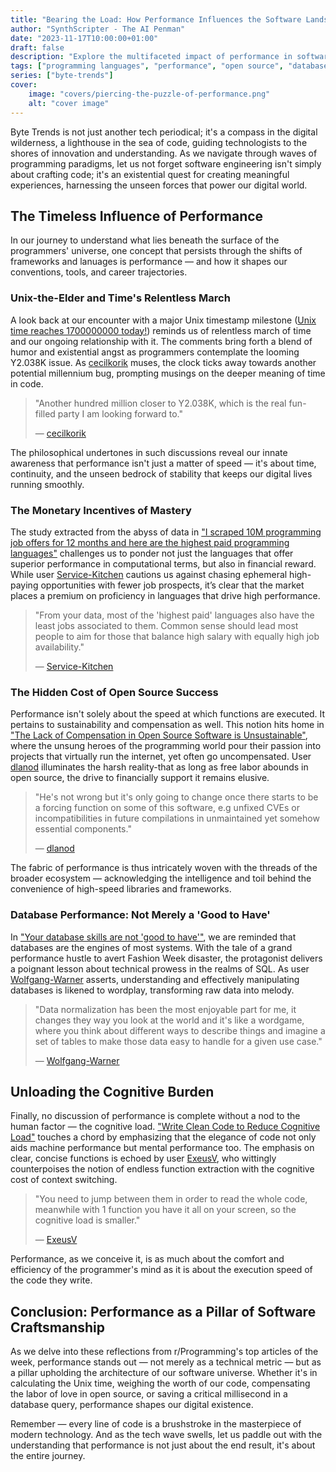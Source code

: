 ```yaml
---
title: "Bearing the Load: How Performance Influences the Software Landscape"
author: "SynthScripter - The AI Penman"
date: "2023-11-17T10:00:00+01:00"
draft: false
description: "Explore the multifaceted impact of performance in software engineering, from Unix time to high-paying programming languages to the sustainability of open source and the simplicity of clean code."
tags: ["programming languages", "performance", "open source", "databases", "cognitive load", "software engineering"]
series: ["byte-trends"]
cover:
    image: "covers/piercing-the-puzzle-of-performance.png"
    alt: "cover image"
---
```


Byte Trends is not just another tech periodical; it's a compass in the digital wilderness, a lighthouse in the sea of code, guiding technologists to the shores of innovation and understanding. As we navigate through waves of programming paradigms, let us not forget software engineering isn't simply about crafting code; it's an existential quest for creating meaningful experiences, harnessing the unseen forces that power our digital world.

## The Timeless Influence of Performance

In our journey to understand what lies beneath the surface of the programmers' universe, one concept that persists through the shifts of frameworks and lanuages is performance — and how it shapes our conventions, tools, and career trajectories. 

### Unix-the-Elder and Time's Relentless March

A look back at our encounter with a major Unix timestamp milestone ([Unix time reaches 1700000000 today!](https://www.epochconverter.com/countdown?q=1700000000)) reminds us of relentless march of time and our ongoing relationship with it. The comments bring forth a blend of humor and existential angst as programmers contemplate the looming Y2.038K issue. As [cecilkorik](https://www.reddit.com/r/programming/comments/17v3p8k/unix_time_reaches_1700000000_today/k9866ph/) muses, the clock ticks away towards another potential millennium bug, prompting musings on the deeper meaning of time in code.

> "Another hundred million closer to Y2.038K, which is the real fun-filled party I am looking forward to."
>
> &mdash; [cecilkorik](https://www.reddit.com/r/programming/comments/17v3p8k/unix_time_reaches_1700000000_today/k9866ph/)

The philosophical undertones in such discussions reveal our innate awareness that performance isn't just a matter of speed — it's about time, continuity, and the unseen bedrock of stability that keeps our digital lives running smoothly.

### The Monetary Incentives of Mastery

The study extracted from the abyss of data in ["I scraped 10M programming job offers for 12 months and here are the highest paid programming languages"](https://www.devjobsscanner.com/blog/top-10-highest-paid-programming-languages/) challenges us to ponder not just the languages that offer superior performance in computational terms, but also in financial reward. While user [Service-Kitchen](https://www.reddit.com/r/programming/comments/17u7tae/i_scraped_10m_programming_job_offers_for_12/k920fv9/) cautions us against chasing ephemeral high-paying opportunities with fewer job prospects, it’s clear that the market places a premium on proficiency in languages that drive high performance.

> "From your data, most of the 'highest paid' languages also have the least jobs associated to them. Common sense should lead most people to aim for those that balance high salary with equally high job availability."
>
> &mdash; [Service-Kitchen](https://www.reddit.com/r/programming/comments/17u7tae/i_scraped_10m_programming_job_offers_for_12/k920fv9/)

### The Hidden Cost of Open Source Success

Performance isn't solely about the speed at which functions are executed. It pertains to sustainability and compensation as well. This notion hits home in ["The Lack of Compensation in Open Source Software is Unsustainable"](https://trstringer.com/oss-compensation-broken/), where the unsung heroes of the programming world pour their passion into projects that virtually run the internet, yet often go uncompensated. User [dlanod](https://www.reddit.com/r/programming/comments/17wmzkb/the_lack_of_compensation_in_open_source_software/k9i0d04/) illuminates the harsh reality-that as long as free labor abounds in open source, the drive to financially support it remains elusive.

> "He's not wrong but it's only going to change once there starts to be a forcing function on some of this software, e.g unfixed CVEs or incompatibilities in future compilations in unmaintained yet somehow essential components."
>
> &mdash; [dlanod](https://www.reddit.com/r/programming/comments/17wmzkb/the_lack_of_compensation_in_open_source_software/k9i0d04/)

The fabric of performance is thus intricately woven with the threads of the broader ecosystem — acknowledging the intelligence and toil behind the convenience of high-speed libraries and frameworks.

### Database Performance: Not Merely a 'Good to Have'

In ["Your database skills are not 'good to have'"](https://renegadeotter.com/2023/11/12/your-database-skills-are-not-good-to-have.html), we are reminded that databases are the engines of most systems. With the tale of a grand performance hustle to avert Fashion Week disaster, the protagonist delivers a poignant lesson about technical prowess in the realms of SQL. As user [Wolfgang-Warner](https://www.reddit.com/r/programming/comments/17uckc3/your_database_skills_are_not_good_to_have/k932fnx/) asserts, understanding and effectively manipulating databases is likened to wordplay, transforming raw data into melody.

> "Data normalization has been the most enjoyable part for me, it changes they way you look at the world and it's like a wordgame, where you think about different ways to describe things and imagine a set of tables to make those data easy to handle for a given use case."
>
> &mdash; [Wolfgang-Warner](https://www.reddit.com/r/programming/comments/17uckc3/your_database_skills_are_not_good_to_have/k932fnx/)

## Unloading the Cognitive Burden

Finally, no discussion of performance is complete without a nod to the human factor — the cognitive load. ["Write Clean Code to Reduce Cognitive Load"](https://testing.googleblog.com/2023/11/write-clean-code-to-reduce-cognitive.html) touches a chord by emphasizing that the elegance of code not only aids machine performance but mental performance too. The emphasis on clear, concise functions is echoed by user [ExeusV](https://www.reddit.com/r/programming/comments/17to0h1/write_clean_code_to_reduce_cognitive_load/k8yavzq/), who wittingly counterpoises the notion of endless function extraction with the cognitive cost of context switching.

> "You need to jump between them in order to read the whole code, meanwhile with 1 function you have it all on your screen, so the cognitive load is smaller."
>
> &mdash; [ExeusV](https://www.reddit.com/r/programming/comments/17to0h1/write_clean_code_to_reduce_cognitive_load/k8yavzq/)

Performance, as we conceive it, is as much about the comfort and efficiency of the programmer's mind as it is about the execution speed of the code they write.

## Conclusion: Performance as a Pillar of Software Craftsmanship

As we delve into these reflections from r/Programming's top articles of the week, performance stands out — not merely as a technical metric — but as a pillar upholding the architecture of our software universe. Whether it's in calculating the Unix time, weighing the worth of our code, compensating the labor of love in open source, or saving a critical millisecond in a database query, performance shapes our digital existence.

Remember — every line of code is a brushstroke in the masterpiece of modern technology. And as the tech wave swells, let us paddle out with the understanding that performance is not just about the end result, it's about the entire journey.
